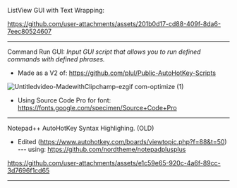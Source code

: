 ListView GUI with Text Wrapping:

https://github.com/user-attachments/assets/201b0d17-cd88-409f-8da6-7eec80524607

---

Command Run GUI: *Input GUI script that allows you to run defined commands with defined phrases.*

- Made as a V2 of: https://github.com/plul/Public-AutoHotKey-Scripts

![Untitledvideo-MadewithClipchamp-ezgif com-optimize (1)](https://github.com/user-attachments/assets/fce837e7-0fa5-412d-8f38-7371ec79bd76)

- Using Source Code Pro for font: https://fonts.google.com/specimen/Source+Code+Pro

---

Notepad++ AutoHotKey Syntax Highlighing. (OLD)
- Edited (https://www.autohotkey.com/boards/viewtopic.php?f=88&t=50)
--- using: https://github.com/nordtheme/notepadplusplus

https://github.com/user-attachments/assets/e1c59e65-920c-4a6f-89cc-3d7696f1cd65

---